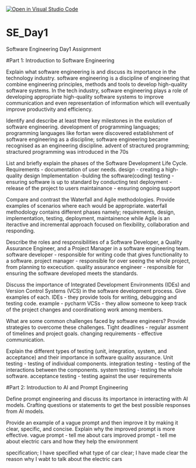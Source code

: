 [![Open in Visual Studio Code](https://classroom.github.com/assets/open-in-vscode-2e0aaae1b6195c2367325f4f02e2d04e9abb55f0b24a779b69b11b9e10269abc.svg)](https://classroom.github.com/online_ide?assignment_repo_id=18391228&assignment_repo_type=AssignmentRepo)
# SE_Day1
Software Engineering Day1 Assignment

#Part 1: Introduction to Software Engineering

Explain what software engineering is and discuss its importance in the technology industry.
software engineering is a discipline of engineering that combine engineering principles, methods and tools to develop high-quality software systems.
In the tech industry, software engineering plays a role of developing appropriate high-quality software systems to improve communication and even representation of information which will eventually improve productivity and efficiency.


Identify and describe at least three key milestones in the evolution of software engineering.
development of programming languages; programming languages like fortan were discovered
establishment of software engineering as a discipline; software engineering became recognised as an engineering discipline.
advent of stractured programming; stractured programming was introduced in the 70s



List and briefly explain the phases of the Software Development Life Cycle.
Requirements - documentation of user needs.
design - creating a high-quality design 
Implementation -bulding the software(coding)
testing - ensuring software is up to standard by conducting test
deployment - release of the project to users
maintainance - ensuring ongoing support


Compare and contrast the Waterfall and Agile methodologies. Provide examples of scenarios where each would be appropriate.
waterfall methodology contains different phases namely; requirements, design, implementation, testing, deployment, maintainence while Agile is an iteractive and incremental approach focused on flexibility, collaboration and responding.


Describe the roles and responsibilities of a Software Developer, a Quality Assurance Engineer, and a Project Manager in a software engineering team.
software developer - responsible for writing code that gives functionality to a software.
project manager - responsible for over seeing the whole project, from planning to excecution.
quality assurance engineer - responsible for ensuring the software developed meets the standards.


Discuss the importance of Integrated Development Environments (IDEs) and Version Control Systems (VCS) in the software development process. Give examples of each.
IDEs - they provide tools for writing, debugging and testing code. example - pycharm
VCSs - they allow someone to keep track of the project changes and coordinationg work among members.

What are some common challenges faced by software engineers? Provide strategies to overcome these challenges.
Tight deadlines - regular assment of timelines and project goals.
changing requirements - effective communication.


Explain the different types of testing (unit, integration, system, and acceptance) and their importance in software quality assurance.
Unit testing - testing of individual components.
integration testing - testing of the interactions between the components.
system testing - testing the whole software.
acceptance testing - testing against the user requirements


#Part 2: Introduction to AI and Prompt Engineering


Define prompt engineering and discuss its importance in interacting with AI models.
Crafting questions or statements to get the best possible responses from AI models.

Provide an example of a vague prompt and then improve it by making it clear, specific, and concise. Explain why the improved prompt is more effective.
vague prompt - tell me about cars
improved prompt - tell me about electric cars and how they help the environment

specification; I have specified what type of car
clear; I have made clear the reason why I wabt to talk about the electric cars





